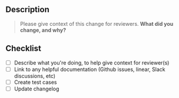 ## Description

> Please give context of this change for reviewers. **What did you change, and why?**

## Checklist

- [ ] Describe what you're doing, to help give context for reviewer(s)
- [ ] Link to any helpful documentation (Github issues, linear, Slack discussions, etc)
- [ ] Create test cases
- [ ] Update changelog
<!-- Use these for release PRs:
- [ ] Update package version in `pyproject.toml`
- [ ] Update spec version in `constants.py`
- [ ] Move changes to a new section in `CHANGELOG.md` -->
